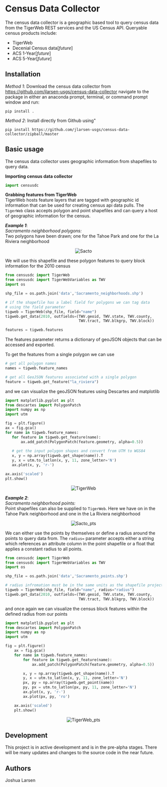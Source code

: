 # Census Data Collector  
The census data collector is a geographic based tool to query census data from
the TigerWeb REST services and the US Census API. Queryable census products
 include:  
* TigerWeb
* Decenial Census data[*future*]
* ACS 1-Year[*future*]
* ACS 5-Year[*future*]

## Installation
_Method 1_: Download the census data collector from 
https://github.com/jlarsen-usgs/census-data-collector navigate to the package 
in either an anaconda prompt, terminal, or command prompt window and 
 run:
```shell script
pip install .
```

_Method 2_: Install directly from Github using"
```shell script
pip install https://github.com/jlarsen-usgs/census-data-collector/zipball/master
```

## Basic usage
The census data collector uses geographic information from shapefiles to query 
data.

__Importing census data collector__
```python
import censusdc
```

__Grabbing features from TigerWeb__  
TigerWeb hosts feature layers that are tagged with geographic id information
that can be used for creating census api data pulls. The `TigerWeb` class 
accepts polygon and point shapefiles and can query a host of 
geographic information for the census.  

*__Example 1__*:  
_Sacramento neighborhood polygons:_  
Two polygons have been drawn; one for the Tahoe Park and one for the La Riviera
 neighborhood  
<p align="center">
  <img src="https://raw.githubusercontent.com/jlarsen-usgs/census-data-collector/master/data/Sacramento_neighborhoods.png" alt="Sacto"/>
</p>

We will use this shapefile and these polygon features to query block
information for the 2010 census
```python
from censusdc import TigerWeb
from censusdc import TigerWebVariables as TWV
import os

shp_file = os.path.join('data','Sacramento_neighborhoods.shp')

# if the shapefile has a label field for polygons we can tag data 
# using the field parameter
tigweb = TigerWeb(shp_file, field="name")
tigweb.get_data(2010, outfields=(TWV.geoid, TWV.state, TWV.county,
                                 TWV.tract, TWV.blkgrp, TWV.block))

features = tigweb.features
```
The features parameter returns a dictionary of geoJSON objects that can be
accessed and exported.  

To get the features from a single polygon we can use
```python
# get all polygon names
names = tigweb.feature_names

# get all GeoJSON features associated with a single polygon
feature = tigweb.get_feature("la_riviera")
```
 and we can visualize the geoJSON features using Descartes and matplotlib
 ```python
import matplotlib.pyplot as plt
from descartes import PolygonPatch
import numpy as np
import utm

fig = plt.figure()
ax = fig.gca()
for name in tigweb.feature_names:
    for feature in tigweb.get_feature(name):
        ax.add_patch(PolygonPatch(feature.geometry, alpha=0.5))
    
    # get the input polygon shapes and convert from UTM to WGS84
    x, y = np.array(tigweb.get_shape(name)).T
    y, x = utm.to_latlon(x, y, 11, zone_letter='N')
    ax.plot(x, y, 'r-')

ax.axis('scaled')
plt.show()
```
<p align="center">
  <img src="https://raw.githubusercontent.com/jlarsen-usgs/census-data-collector/master/data/Tigerweb_example.png" alt="TigerWeb"/>
</p>

*__Example 2__*:  
_Sacramento neighborhood points:_  
Point shapefiles can also be supplied to `TigerWeb`. Here we have on in the
Tahoe Park neighborhood and one in the La Riviera neighborhood
<p align="center">
  <img src="https://raw.githubusercontent.com/jlarsen-usgs/census-data-collector/master/data/Sacramento_points.png" alt="Sacto_pts"/>
</p>

We can either use the points by themselves or define a radius around the 
points to query data from. The `radius=` parameter accepts either a string
which references an attribute column in the point shapefile or a float that
applies a constant radius to all points.   
```python
from censusdc import TigerWeb
from censusdc import TigerWebVariables as TWV
import os

shp_file = os.path.join('data','Sacramento_points.shp')

# radius infromation must be in the same units as the shapefile projection!
tigweb = TigerWeb(shp_file, field="name", radius="radius")
tigweb.get_data(2010, outfields=(TWV.geoid, TWV.state, TWV.county,
                                 TWV.tract, TWV.blkgrp, TWV.block))
```
and once again we can visualize the census block features within the 
defined radius from our points
```python
import matplotlib.pyplot as plt
from descartes import PolygonPatch
import numpy as np
import utm

fig = plt.figure()
    ax = fig.gca()
    for name in tigweb.feature_names:
        for feature in tigweb.get_feature(name):
            ax.add_patch(PolygonPatch(feature.geometry, alpha=0.5))

        x, y = np.array(tigweb.get_shape(name)).T
        y, x = utm.to_latlon(x, y, 11, zone_letter='N')
        px, py = np.array(tigweb.get_point(name))
        py, px = utm.to_latlon(px, py, 11, zone_letter='N')
        ax.plot(x, y, 'r-')
        ax.plot(px, py, 'ro')

    ax.axis('scaled')
    plt.show()
```
<p align="center">
  <img src="https://raw.githubusercontent.com/jlarsen-usgs/census-data-collector/master/data/Tigerweb_points_example.png" alt="TigerWeb_pts"/>
</p>

## Development
This project is in active development and is in the pre-alpha stages. There 
will be many updates and changes to the source code in the near future.

## Authors
Joshua Larsen